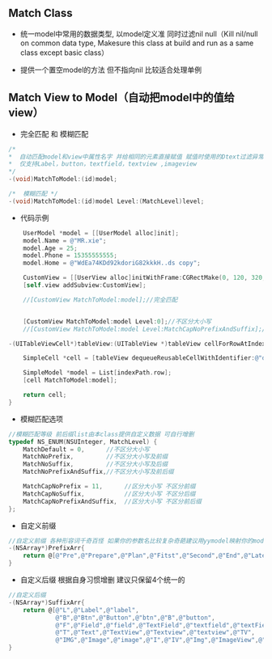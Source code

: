 ##  Match Class 

* 统一model中常用的数据类型, 以model定义准 同时过滤nil null（Kill nil/null on common data type,  Makesure this class at build and run as a same class except basic class）

* 提供一个置空model的方法 但不指向nil 比较适合处理单例


##  Match View to Model（自动把model中的值给view）

* 完全匹配 和 模糊匹配
```objective-c
/* 
*  自动匹配model和view中属性名字 并给相同的元素直接赋值 赋值时使用的Dtext过滤异常数据
*  仅支持Label，button，textfield，textview ,imageview
*/
-(void)MatchToModel:(id)model;

/*  模糊匹配 */
-(void)MatchToModel:(id)model Level:(MatchLevel)level;
```

* 代码示例
```objective-c
    UserModel *model = [[UserModel alloc]init];
    model.Name = @"MR.xie";
    model.Age = 25;
    model.Phone = 15355555555;
    model.Home = @"WdEa74KDd92kdoriG82kkkH..ds copy";

    CustomView = [[UserView alloc]initWithFrame:CGRectMake(0, 120, 320, 160)];
    [self.view addSubview:CustomView];

    //[CustomView MatchToModel:model];//完全匹配


    [CustomView MatchToModel:model Level:0];//不区分大小写
    //[CustomView MatchToModel:model Level:MatchCapNoPrefixAndSuffix];//区分大小写 不区分前后缀

```

```objective-c
-(UITableViewCell*)tableView:(UITableView *)tableView cellForRowAtIndexPath:(NSIndexPath *)indexPath{

    SimpleCell *cell = [tableView dequeueReusableCellWithIdentifier:@"demo1" forIndexPath:indexPath];

    SimpleModel *model = List[indexPath.row];
    [cell MatchToModel:model];

    return cell;
}
```

* 模糊匹配选项
```objective-c
//模糊匹配等级 前后缀list由本class提供自定义数据 可自行增删
typedef NS_ENUM(NSUInteger, MatchLevel) {
    MatchDefault = 0,      //不区分大小写
    MatchNoPrefix,         //不区分大小写及前缀
    MatchNoSuffix,         //不区分大小写及后缀
    MatchNoPrefixAndSuffix,//不区分大小写及前后缀

    MatchCapNoPrefix = 11,      //区分大小写 不区分前缀
    MatchCapNoSuffix,           //区分大小写 不区分后缀
    MatchCapNoPrefixAndSuffix,  //区分大小写 不区分前后缀
};
```




* 自定义前缀 
```objective-c
//自定义前缀 各种形容词千奇百怪 如果你的参数名比较复杂奇葩建议用yymodel映射你的model
-(NSArray*)PrefixArr{
    return @[@"Pre",@"Prepare",@"Plan",@"Fitst",@"Second",@"End",@"Latest",@"Old",@"New"];
}
```


* 自定义后缀 根据自身习惯增删 建议只保留4个统一的
```objective-c
//自定义后缀
-(NSArray*)SuffixArr{
    return @[@"L",@"Label",@"label",
             @"B",@"Btn",@"Button",@"btn",@"B",@"button",
             @"F",@"Field",@"field",@"TextField",@"textfield",@"textField",@"Textfield",@"TF",
             @"T",@"Text",@"TextView",@"Textview",@"textview",@"TV",
             @"IMG",@"Image",@"image",@"I",@"IV",@"Img",@"ImageView",@"Imageview",@"imageview",@"imageView"];
}
```




